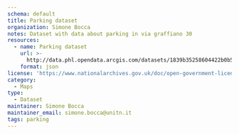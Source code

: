 ```yaml
---
schema: default
title: Parking dataset
organization: Simone Bocca
notes: Dataset with data about parking in via graffiano 30
resources:
  - name: Parking dataset
    url: >-
      http://data.phl.opendata.arcgis.com/datasets/1839b35258604422b0b520cbb668df0d_0.csv
    format: json
license: 'https://www.nationalarchives.gov.uk/doc/open-government-licence/version/3/'
category:
  - Maps
type:
  - Dataset
maintainer: Simone Bocca
maintainer_email: simone.bocca@unitn.it
tags: parking
---
```

